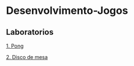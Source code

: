 # Desenvolvimento-Jogos

## Laboratorios

[1. Pong](https://github.com/EduardoAVicente/Desenvolvimento-Jogos/tree/main/Pong)

[2. Disco de mesa](https://github.com/EduardoAVicente/Desenvolvimento-Jogos/tree/main/Disco-de-mesa)
